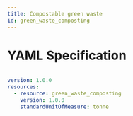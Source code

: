 ```yaml
---
title: Compostable green waste
id: green_waste_composting
---
```




# YAML Specification

```yaml

version: 1.0.0
resources: 
  - resource: green_waste_composting
    version: 1.0.0
    standardUnitOfMeasure: tonne
```



